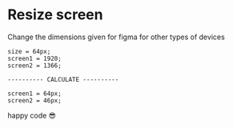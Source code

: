# Resize screen
Change the dimensions given for figma for other types of devices

    size = 64px;
    screen1 = 1920;
    screen2 = 1366;

    ---------- CALCULATE ----------

    screen1 = 64px;
    screen2 = 46px;

happy code 😎